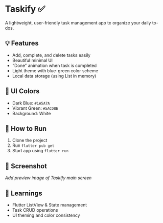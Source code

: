 # Taskify ✅
A lightweight, user-friendly task management app to organize your daily to-dos.

## 💡 Features
- Add, complete, and delete tasks easily
- Beautiful minimal UI
- “Done” animation when task is completed
- Light theme with blue-green color scheme
- Local data storage (using List in memory)

## 🎨 UI Colors
- Dark Blue: `#1A5A7A`
- Vibrant Green: `#5ACD8E`
- Background: White

## 🚀 How to Run
1. Clone the project
2. Run `flutter pub get`
3. Start app using `flutter run`

## 📸 Screenshot
_Add preview image of Taskify main screen_

## 🧠 Learnings
- Flutter ListView & State management
- Task CRUD operations
- UI theming and color consistency
